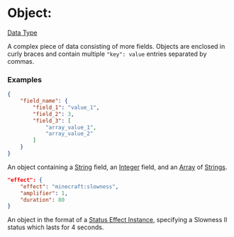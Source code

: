 # Object:

[Data Type](../data_types.md)

A complex piece of data consisting of more fields. Objects are enclosed in curly braces and contain multiple `"key": value` entries separated by commas.


### Examples

```json
{
	"field_name": {
		"field_1": "value_1",
		"field_2": 3,
		"field_3": [
			"array_value_1",
			"array_value_2"
		]
	}
}
```
An object containing a [String](string.md) field, an [Integer](integer.md) field, and an [Array](array.md) of [Strings](string.md).
<br>

```json
"effect": {
    "effect": "minecraft:slowness",
    "amplifier": 1,
    "duration": 80
}
```

An object in the format of a [Status Effect Instance](data_types/status_effect_instance.md), specifying a Slowness II status which lasts for 4 seconds.